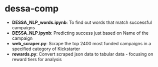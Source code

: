 # dessa-comp
* **DESSA_NLP_words.ipynb**: To find out words that match successful campaigns
* **DESSA_NLP.ipynb**: Predicting success just based on Name of the campaign
* **web_scraper.py**: Scrape the top 2400 most funded campaigns in a specified category of Kickstarter
* **rewards.py**: Convert scraped json data to tabular data - focusing on reward tiers for analysis
